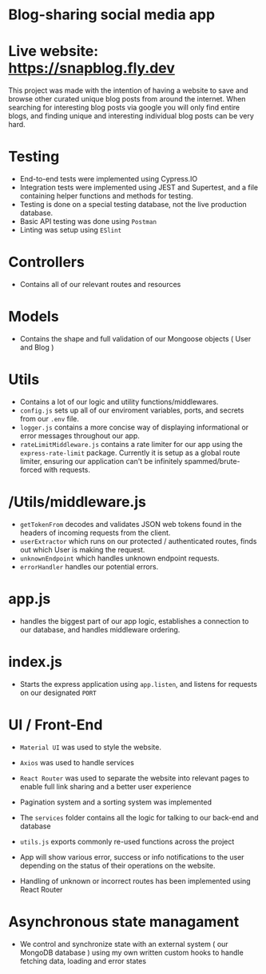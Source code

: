 # Blog-sharing social media app

# Live website: https://snapblog.fly.dev

This project was made with the intention of having a website to save and browse other curated unique blog posts from around the internet. When searching for interesting blog posts via google you will only find entire blogs, and finding unique and interesting individual blog posts can be very hard.

# Testing

- End-to-end tests were implemented using Cypress.IO
- Integration tests were implemented using JEST and Supertest, and a file containing helper functions and methods for testing.
- Testing is done on a special testing database, not the live production database.
- Basic API testing was done using `Postman`
- Linting was setup using `ESlint`

# Controllers
- Contains all of our relevant routes and resources

# Models
- Contains the shape and full validation of our Mongoose objects ( User and Blog )

# Utils
- Contains a lot of our logic and utility functions/middlewares. 
- `config.js` sets up all of our enviroment variables, ports, and secrets from our `.env` file.
- `logger.js` contains a more concise way of displaying informational or error messages throughout our app.
- `rateLimitMiddleware.js` contains a rate limiter for our app using the `express-rate-limit` package. Currently it is setup as a global route limiter, ensuring our application can't be infinitely spammed/brute-forced with requests.

# /Utils/middleware.js
- `getTokenFrom` decodes and validates JSON web tokens found in the headers of incoming requests from the client.
- `userExtractor` which runs on our protected / authenticated routes, finds out which User is making the request.
- `unknownEndpoint` which handles unknown endpoint requests.
- `errorHandler` handles our potential errors.

# app.js
- handles the biggest part of our app logic, establishes a connection to our database, and handles middleware ordering.

# index.js
- Starts the express application using `app.listen`, and listens for requests on our designated `PORT`

# UI / Front-End

- `Material UI` was used to style the website.

- `Axios` was used to handle services

- `React Router` was used to separate the website into relevant pages to enable full link sharing and a better user experience

- Pagination system and a sorting system was implemented

- The `services` folder contains all the logic for talking to our back-end and database
- `utils.js` exports commonly re-used functions across the project
- App will show various error, success or info notifications to the user depending on the status of their operations on the website.
- Handling of unknown or incorrect routes has been implemented using React Router

# Asynchronous state managament
- We control and synchronize state with an external system ( our MongoDB database ) using my own written custom hooks to handle fetching data, loading and error states

